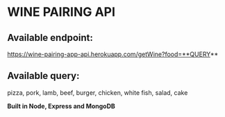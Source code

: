 # WINE PAIRING API

## Available endpoint:

https://wine-pairing-app-api.herokuapp.com/getWine?food=**QUERY**

## Available query:

pizza, pork, lamb, beef, burger, chicken, white fish, salad, cake

**Built in Node, Express and MongoDB**

